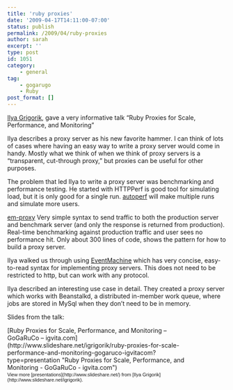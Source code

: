 ```yaml
---
title: 'ruby proxies'
date: '2009-04-17T14:11:00-07:00'
status: publish
permalink: /2009/04/ruby-proxies
author: sarah
excerpt: ''
type: post
id: 1051
category:
    - general
tag:
    - gogarugo
    - Ruby
post_format: []
---
```

[Ilya Grigorik](http://www.igvita.com/), gave a very informative talk “Ruby Proxies for Scale, Performance, and Monitoring”

Ilya describes a proxy server as his new favorite hammer. I can think of lots of cases where having an easy way to write a proxy server would come in handy. Mostly what we think of when we think of proxy servers is a “transparent, cut-through proxy,” but proxies can be useful for other purposes.

The problem that led Ilya to write a proxy server was benchmarking and performance testing. He started with HTTPPerf is good tool for simulating load, but it is only good for a single run. [autoperf](http://github.com/igrigorik/autoperf/) will make multiple runs and simulate more users.

[em-proxy](http://github.com/igrigorik/em-proxy/) Very simple syntax to send traffic to both the production server and benchmark server (and only the response is returned from production). Real-time benchmarking against production traffic and user sees no performance hit. Only about 300 lines of code, shows the pattern for how to build a proxy server.

Ilya walked us through using [EventMachine](http://rubyeventmachine.com/) which has very concise, easy-to-read syntax for implementing proxy servers. This does not need to be restricted to http, but can work with any protocol.

Ilya described an interesting use case in detail. They created a proxy server which works with Beanstalkd, a distributed in-member work queue, where jobs are stored in MySql when they don’t need to be in memory.

Slides from the talk:

<div id="__ss_1307248" style="width:425px;text-align:left">[Ruby Proxies for Scale, Performance, and Monitoring – GoGaRuCo – igvita.com](http://www.slideshare.net/igrigorik/ruby-proxies-for-scale-performance-and-monitoring-gogaruco-igvitacom?type=presentation "Ruby Proxies for Scale, Performance, and Monitoring - GoGaRuCo - igvita.com")<div style="font-size:11px;font-family:tahoma,arial;height:26px;padding-top:2px">View more [presentations](http://www.slideshare.net/) from [Ilya Grigorik](http://www.slideshare.net/igrigorik).</div></div>